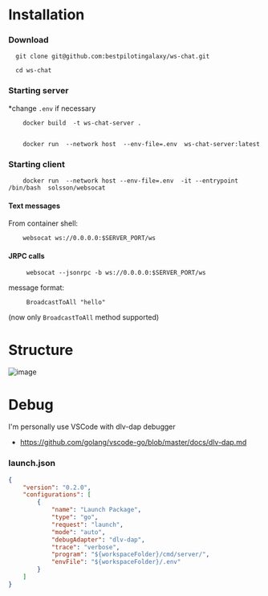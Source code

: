 


# Installation
### Download
      
      git clone git@github.com:bestpilotingalaxy/ws-chat.git
      
      cd ws-chat

### Starting server
*change `.env` if necessary

        docker build  -t ws-chat-server .
        
        
        docker run  --network host  --env-file=.env  ws-chat-server:latest

### Starting client 
        
        docker run  --network host --env-file=.env  -it --entrypoint  /bin/bash  solsson/websocat
        
#### Text messages

From container shell:

        websocat ws://0.0.0.0:$SERVER_PORT/ws

#### JRPC calls

         websocat --jsonrpc -b ws://0.0.0.0:$SERVER_PORT/ws
         
message format: 
            
         BroadcastToAll "hello"
(now only `BroadcastToAll` method supported)



# Structure 
![image](https://user-images.githubusercontent.com/59182467/128648205-88b0217a-f0ff-4169-a102-dd12322a35ce.png)



# Debug

I'm personally use VSCode with dlv-dap debugger
* https://github.com/golang/vscode-go/blob/master/docs/dlv-dap.md


### launch.json
```json
{
    "version": "0.2.0",
    "configurations": [
        {
            "name": "Launch Package",
            "type": "go",
            "request": "launch",
            "mode": "auto",
            "debugAdapter": "dlv-dap",
            "trace": "verbose",
            "program": "${workspaceFolder}/cmd/server/",
            "envFile": "${workspaceFolder}/.env"
        }
    ]
}
```
